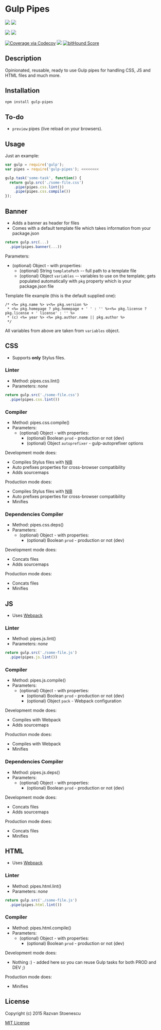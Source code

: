 # Gulp Pipes

<a href="https://badge.fury.io/js/gulp-pipes"><img src="https://badge.fury.io/js/gulp-pipes.svg"></a>
<a href="https://circleci.com/gh/rstoenescu/gulp-pipes/tree/master"><img src="https://circleci.com/gh/rstoenescu/gulp-pipes/tree/master.svg?style=shield"></a>

<a href="https://david-dm.org/rstoenescu/gulp-pipes" title="Dependency status"><img src="https://david-dm.org/rstoenescu/gulp-pipes.svg"/></a>
<a href="https://david-dm.org/rstoenescu/gulp-pipes#info=devDependencies" title="devDependency status"><img src="https://david-dm.org/rstoenescu/gulp-pipes/dev-status.svg"/></a>

<a href="https://codecov.io/github/rstoenescu/gulp-pipes"><img src="http://codecov.io/github/rstoenescu/gulp-pipes/coverage.svg" alt="Coverage via Codecov"></a>
<a href="https://codeclimate.com/github/rstoenescu/gulp-pipes"><img src="https://codeclimate.com/github/rstoenescu/gulp-pipes/badges/gpa.svg" /></a>
<a href="https://www.bithound.io/github/rstoenescu/gulp-pipes"><img src="https://www.bithound.io/github/rstoenescu/gulp-pipes/badges/score.svg" alt="bitHound Score"></a>

## Description

Opinionated, reusable, ready to use Gulp pipes for handling CSS, JS and HTML files and much more.

## Installation

``` bash
npm install gulp-pipes
```

## To-do
* `preview` pipes (live reload on your browsers).

## Usage

Just an example:
``` js
var gulp = require('gulp');
var pipes = require('gulp-pipes'); <<<<<<<<

gulp.task('some-task', function() {
  return gulp.src('./some-file.css')
    .pipe(pipes.css.lint())
    .pipe(pipes.css.compile())
});
```






## Banner
* Adds a banner as header for files
* Comes with a default template file which takes information from your package.json

``` js
return gulp.src(...)
  .pipe(pipes.banner(...))
```

Parameters:
  * (optional) Object - with properties:
    * (optional) String `templatePath` -- full path to a template file
    * (optional) Object `variables` -- variables to use on the template; gets populated automatically with `pkg` property which is your package.json file

Template file example (this is the default supplied one):
``` text
/* <%= pkg.name %> v<%= pkg.version %>
 * <%= pkg.homepage ? pkg.homepage + ' ' : '' %><%= pkg.license ? pkg.license + ' license' : '' %>
 * (c) <%= year %> <%= pkg.author.name || pkg.author %>
 */
```
All variables from above are taken from `variables` object.


## CSS
* Supports **only** Stylus files.

### Linter
* Method: pipes.css.lint()
* Parameters: *none*

``` js
return gulp.src('./some-file.css')
  .pipe(pipes.css.lint())
```

### Compiler
* Method: pipes.css.compile()
* Parameters:
  * (optional) Object - with properties:
    * (optional) Boolean `prod` - production or not (dev)
    * (optional) Object `autoprefixer` - gulp-autoprefixer options

Development mode does:
  * Compiles Stylus files with [NIB](http://tj.github.io/nib/)
  * Auto prefixes properties for cross-browser compatibility
  * Adds sourcemaps

Production mode does:
  * Compiles Stylus files with [NIB](http://tj.github.io/nib/)
  * Auto prefixes properties for cross-browser compatibility
  * Minifies

### Dependencies Compiler
* Method: pipes.css.deps()
* Parameters:
  * (optional) Object - with properties:
    * (optional) Boolean `prod` - production or not (dev)

Development mode does:
  * Concats files
  * Adds sourcemaps

Production mode does:
  * Concats files
  * Minifies





## JS
* Uses [Webpack](https://webpack.github.io/)

### Linter
* Method: pipes.js.lint()
* Parameters: *none*

``` js
return gulp.src('./some-file.js')
  .pipe(pipes.js.lint())
```

### Compiler
* Method: pipes.js.compile()
* Parameters:
  * (optional) Object - with properties:
    * (optional) Boolean `prod` - production or not (dev)
    * (optional) Object `pack` - Webpack configuration

Development mode does:
  * Compiles with Webpack
  * Adds sourcemaps

Production mode does:
  * Compiles with Webpack
  * Minifies

### Dependencies Compiler
* Method: pipes.js.deps()
* Parameters:
  * (optional) Object - with properties:
    * (optional) Boolean `prod` - production or not (dev)

Development mode does:
  * Concats files
  * Adds sourcemaps

Production mode does:
  * Concats files
  * Minifies





## HTML
* Uses [Webpack](https://webpack.github.io/)

### Linter
* Method: pipes.html.lint()
* Parameters: *none*

``` js
return gulp.src('./some-file.js')
  .pipe(pipes.html.lint())
```

### Compiler
* Method: pipes.html.compile()
* Parameters:
  * (optional) Object - with properties:
    * (optional) Boolean `prod` - production or not (dev)

Development mode does:
  * Nothing :) - added here so you can reuse Gulp tasks for both PROD and DEV ;)

Production mode does:
  * Minifies




## License

Copyright (c) 2015 Razvan Stoenescu

[MIT License](http://en.wikipedia.org/wiki/MIT_License)
